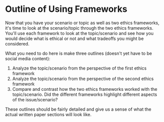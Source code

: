 # Outline of Using Frameworks

Now that you have your scenario or topic as well as two ethics frameworks, it's time to look at the scenario/topic through the two ethics frameworks. You'll use each framework to look at the topic/scenario and see how you would decide what is ethical or not and what tradeoffs you might be considered.

What you need to do here is make three outlines (doesn't yet have to be social media content):

1. Analyze the topic/scenario from the perspective of the first ethics framework
2. Analyze the topic/scenario from the perspective of the second ethics framework
3. Compare and contrast how the two ethics frameworks worked with the topic/scenario. Did the different frameworks highlight different aspects of the issue/scenario?

These outlines should be fairly detailed and give us a sense of what the actual written paper sections will look like.